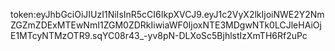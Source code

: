 token:eyJhbGciOiJIUzI1NiIsInR5cCI6IkpXVCJ9.eyJ1c2VyX2lkIjoiNWE2Y2NmZGZmZDExMTEwNmI1ZGM0ZDRkIiwiaWF0IjoxNTE3MDgwNTk0LCJleHAiOjE1MTcyNTMzOTR9.sqYC08r43_-yv8pN-DLXoSc5BjhlstIzXmTH6Rf2uPc